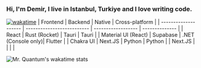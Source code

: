 ### Hi, I'm Demir, I live in Istanbul, Turkiye and I love writing code.
[![wakatime](https://wakatime.com/badge/user/0d89d581-d4f6-44ab-8ad2-18581c59286b.svg)](https://wakatime.com/@0d89d581-d4f6-44ab-8ad2-18581c59286b)
| Frontend              | Backend                    | Native             | Cross-platform |
| --------------------  | -------------------------- | ------------------ | -------------- |
| React                 | Rust (Rocket)              | Tauri              | Tauri          |
| Material UI (React)   | Supabase                   | .NET (Console only)| Flutter        |
| Chakra UI             | Next.JS                    | Python             | Python         |
| Next.JS               |                            |                    |                |

![Mr. Quantum's wakatime stats](https://github-readme-stats.vercel.app/api/wakatime?username=mrquantumoff&theme=transparent&langs_count=8)
